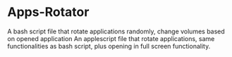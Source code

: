 # Apps-Rotator
A bash script file that rotate applications randomly, change volumes based on opened application
An applescript file that rotate applications, same functionalities as bash script, plus opening in full screen functionality.
